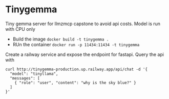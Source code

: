 # Tinygemma
Tiny gemma server for llmzmcp capstone to avoid api costs. Model is run with CPU only

- Build the image `docker build -t tinygemma .`
- RUn the container `docker run -p 11434:11434 -t tinygemma`

Create a railway service and expose the endpoint for fastapi. Query the api with
```
curl http://tinygemma-production.up.railway.app/api/chat -d '{
  "model": "tinyllama",
  "messages": [
    { "role": "user", "content": "why is the sky blue?" }
  ]
}'
```